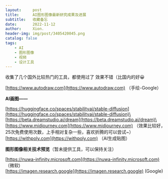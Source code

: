 ```yaml
---
layout:     post
title:      AI图形图像最新研究成果及进展
subtitle:   收藏备忘
date:       2022-11-12
author:     Xion.
header-img: img/post/3405420045.png
catalog: false
tags:
    - AI
    - 图形图像
    - 视频
    - 设计工具
---
```


收集了几个国外比较热门的工具，都使用过了 效果不错（比国内的好😀

[https://www.autodraw.com](https://www.autodraw.com) （手绘-Google）

**AI画图——** 

[https://huggingface.co/spaces/stabilityai/stable-diffusion](https://huggingface.co/spaces/stabilityai/stable-diffusion)\
[https://beta.dreamstudio.ai/dream](https://beta.dreamstudio.ai/dream)\
[https://www.midjourney.com](https://www.midjourney.com) （效果比较好，25次免费使用次数，上手相对复杂一些，喜欢折腾的可以尝试~）\
[https://withpoly.com](https://withpoly.com) （AI生成贴图）

**图形图像相关技术预览**（暂未提供工具，可以保持关注） 

[https://nuwa-infinity.microsoft.com](https://nuwa-infinity.microsoft.com) （微软)  
[https://imagen.research.google](https://imagen.research.google) (Google)
